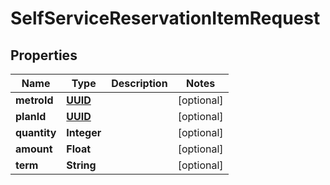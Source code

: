 
# SelfServiceReservationItemRequest

## Properties
Name | Type | Description | Notes
------------ | ------------- | ------------- | -------------
**metroId** | [**UUID**](UUID.md) |  |  [optional]
**planId** | [**UUID**](UUID.md) |  |  [optional]
**quantity** | **Integer** |  |  [optional]
**amount** | **Float** |  |  [optional]
**term** | **String** |  |  [optional]



